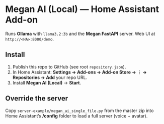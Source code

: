 # Megan AI (Local) — Home Assistant Add-on

Runs **Ollama** with `llama3.2:3b` and the **Megan FastAPI** server. Web UI at `http://<HA>:8000/demo`.

## Install
1. Publish this repo to GitHub (see root `repository.json`).
2. In Home Assistant: **Settings → Add-ons → Add-on Store → ⋮ → Repositories → Add** your repo URL.
3. Install **Megan AI (Local)** → **Start**.

## Override the server
Copy `server-example/megan_ai_single_file.py` from the master zip into Home Assistant’s **/config** folder to load a full server (voice + avatar).
